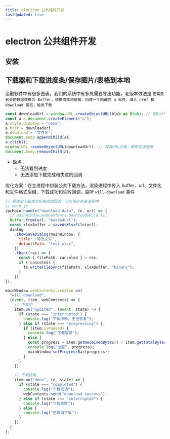 ```yaml
---
title: electron 公共组件开发
lastUpdated: true
---
```


# electron 公共组件开发

## 安装

##

## 下载器和下载进度条/保存图片/表格到本地

金融软件中有很多图表，我们的系统中有多处需要导出功能，老版本做法是 `把需要到处的数据转换为 Buffer，转换成本地链接，创建一个隐藏的 a 标签，填入 href 和 download 属性，触发下载`

```js
const downloadUrl = window.URL.createObjectURL(blob as Blob); // 把Buffer转换成URL对象
const a = document.createElement("a");
a.style.display = "none";
a.href = downloadUrl;
a.download = "文件名";
document.body.appendChild(a);
a.click();
window.URL.revokeObjectURL(downloadUrl); // 释放URL对象，帮助垃圾清理
document.body.removeChild(a);
```

- 缺点：
  - 无法看到进度
  - 无法添加下载完成和失败的回调

优化方案：在主进程中封装公共下载方法，渲染进程中传入 buffer、url、文件名和文件格式后缀、下载成功和失败回调，监听 `will-download` 事件

```js
// 要使用下载成功和失败的回调，可以保存在主进程中
// main.js
ipcMain.handle("download-data", (e, url) => {
  // mainWindow.webContents.downloadURL(url);
  Buffer.from(url, "base64url");
  const xlsxBuffer = saveAsXlsxFile(url);
  dialog
    .showSaveDialog(mainWindow, {
      title: "导出文件",
      defaultPath: "test.xlsx",
    })
    .then((res) => {
      const { filePath, canceled } = res;
      if (!canceled) {
        fs.writeFileSync(filePath, xlsxBuffer, "binary");
      }
    });
});

mainWindow.webContents.session.on(
  "will-download",
  (event, item, webContents) => {
    // 下载中
    item.on("updated", (event, state) => {
      if (state === "interrupted") {
        console.log("下载中断，无法恢复");
      } else if (state === "progressing") {
        if (item.isPaused) {
          console.log("下载暂停");
        } else {
          const progress = item.getReceivedBytes() / item.getTotalBytes();
          console.log("进度", progress);
          mainWindow.setProgressBar(progress);
        }
      }
    });

    // 下载结束
    item.on("done", (e, state) => {
      if (state === "completed") {
        console.log("下载成功");
        webContents.send("download-success");
      } else if (state === "interrupted") {
        console.log("下载失败");
      } else {
        console.log("已取消下载");
      }
    });
  }
);
```
